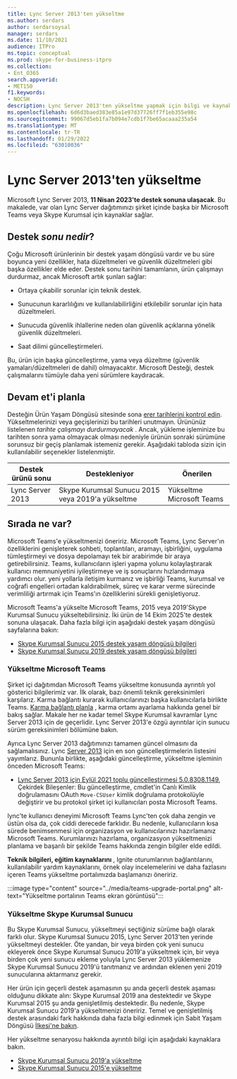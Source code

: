 ```yaml
---
title: Lync Server 2013'ten yükseltme
ms.author: serdars
author: serdarsoysal
manager: serdars
ms.date: 11/10/2021
audience: ITPro
ms.topic: conceptual
ms.prod: skype-for-business-itpro
ms.collection:
- Ent_O365
search.appverid:
- MET150
f1.keywords:
- NOCSH
description: Lync Server 2013'ten yükseltme yapmak için bilgi ve kaynaklar bulun. Destek 11 Nisan 2023'te sona erer.
ms.openlocfilehash: 6d6d3baed383e85a1e97d37726ff7f1eb355e98c
ms.sourcegitcommit: 99067d5eb1fa7b094e7cdb1f7be65acaaa235a54
ms.translationtype: MT
ms.contentlocale: tr-TR
ms.lasthandoff: 01/29/2022
ms.locfileid: "63010036"
---
```

# <a name="upgrading-from-lync-server-2013"></a>Lync Server 2013'ten yükseltme

Microsoft Lync Server 2013, **11 Nisan 2023'te destek sonuna ulaşacak**. Bu makalede, var olan Lync Server dağıtımınızı şirket içinde başka bir Microsoft Teams veya Skype Kurumsal için kaynaklar sağlar.

## <a name="what-is-end-of-support"></a>Destek *sonu nedir*?

Çoğu Microsoft ürünlerinin bir destek yaşam döngüsü vardır ve bu süre boyunca yeni özellikler, hata düzeltmeleri ve güvenlik düzeltmeleri gibi başka özellikler elde eder. Destek sonu tarihini tamamlanın, ürün çalışmayı durdurmaz, ancak Microsoft artık şunları sağlar:

- Ortaya çıkabilir sorunlar için teknik destek.

- Sunucunun kararlılığını ve kullanılabilirliğini etkilebilir sorunlar için hata düzeltmeleri.

- Sunucuda güvenlik ihlallerine neden olan güvenlik açıklarına yönelik güvenlik düzeltmeleri.

- Saat dilimi güncelleştirmeleri.

Bu, ürün için başka güncelleştirme, yama veya düzeltme (güvenlik yamaları/düzeltmeleri de dahil) olmayacaktır. Microsoft Desteği, destek çalışmalarını tümüyle daha yeni sürümlere kaydıracak.

## <a name="plan-ahead"></a>Devam et'i planla

Desteğin Ürün Yaşam Döngüsü sitesinde sona [erer tarihlerini kontrol edin](/lifecycle/products/lync-server-2013). Yükseltmelerinizi veya geçişlerinizi bu tarihleri unutmayın. Ürününüz listelenen *tarihte çalışmayı durdurmayacak* . Ancak, yükleme işleminize bu tarihten sonra yama olmayacak olması nedeniyle ürünün sonraki sürümüne sorunsuz bir geçiş planlamak istemeniz gerekir. Aşağıdaki tabloda sizin için kullanılabilir seçenekler listelenmiştir.

|Destek ürünü sonu|Destekleniyor|Önerilen|
|---|---|---|
|Lync Server 2013|Skype Kurumsal Sunucu 2015 veya 2019'a yükseltme|Yükseltme Microsoft Teams

## <a name="whats-next"></a>Sırada ne var?

Microsoft Teams'e yükseltmenizi öneririz. Microsoft Teams, Lync Server'ın özelliklerini genişleterek sohbeti, toplantıları, aramayı, işbirliğini, uygulama tümleştirmeyi ve dosya depolamayı tek bir arabirimde bir araya getirebilirsiniz. Teams, kullanıcıların işleri yapma yolunu kolaylaştırarak kullanıcı memnuniyetini iyileştirmeye ve iş sonuçlarını hızlandırmaya yardımcı olur. yeni yollarla iletişim kurmanız ve işbirliği Teams, kurumsal ve coğrafi engelleri ortadan kaldırabilmek, süreç ve karar verme sürecinde verimliliği artırmak için Teams'ın özelliklerini sürekli genişletiyoruz.

Microsoft Teams'a yükselte Microsoft Teams, 2015 veya 2019'Skype Kurumsal Sunucu yükseltebilirsiniz. İki ürün de 14 Ekim 2025'te destek sonuna ulaşacak. Daha fazla bilgi için aşağıdaki destek yaşam döngüsü sayfalarına bakın:

- [Skype Kurumsal Sunucu 2015 destek yaşam döngüsü bilgileri](/lifecycle/products/skype-for-business-server-2015)
- [Skype Kurumsal Sunucu 2019 destek yaşam döngüsü bilgileri](/lifecycle/products/skype-for-business-server-2019)

### <a name="upgrade-to-microsoft-teams"></a>Yükseltme Microsoft Teams

Şirket içi dağıtımdan Microsoft Teams yükseltme konusunda ayrıntılı yol gösterici bilgilerimiz var. İlk olarak, bazı önemli teknik gereksinimleri karşılarız. Karma bağlantı kurarak kullanıcılarınızı başka kullanıcılarla birlikte Teams. [Karma bağlantı planla](/SkypeForBusiness/hybrid/plan-hybrid-connectivity) , karma ortamı ayarlama hakkında genel bir bakış sağlar. Makale her ne kadar temel Skype Kurumsal kavramlar Lync Server 2013 için de geçerlidir. Lync Server [](/SkypeForBusiness/hybrid/plan-hybrid-connectivity#server-version-requirements) 2013'e özgü ayrıntılar için sunucu sürüm gereksinimleri bölümüne bakın.

Ayrıca Lync Server 2013 dağıtımınızı tamamen güncel olmasını da sağlamalısınız. Lync [Server 2013](https://support.microsoft.com/topic/updates-for-lync-server-2013-a2a042ac-79f0-2665-7453-0a541fb25164) için en son güncelleştirmelerin listesini yayımlarız. Bununla birlikte, aşağıdaki güncelleştirme, yükseltme işleminin önceden Microsoft Teams:

- [Lync Server 2013 için Eylül 2021 toplu güncelleştirmesi 5.0.8308.1149,](https://support.microsoft.com/topic/september-2021-cumulative-update-5-0-8308-1149-for-lync-server-2013-core-components-6755903a-fc9a-44d2-b835-2a6d01f14043) Çekirdek Bileşenler: Bu güncelleştirme, cmdlet'in Canlı Kimlik doğrulamasını OAuth `Move-CSUser` kimlik doğrulama protokolüyle değiştirir ve bu protokol şirket içi kullanıcıları posta Microsoft Teams.

lync'te kullanıcı deneyimi Microsoft Teams Lync'ten çok daha zengin ve üstün olsa da, çok ciddi derecede farklıdır. Bu nedenle, kullanıcıların kısa sürede benimsenmesi için organizasyon ve kullanıcılarınızı hazırlamanız Microsoft Teams. Kurumlarınızı hazırlama, organizasyon yükseltmenizi planlama ve başarılı bir şekilde Teams hakkında zengin bilgiler elde edildi.

**Teknik bilgileri, eğitim kaynaklarını [](/MicrosoftTeams/upgrade-skype-teams)**, Ignite oturumlarının bağlantılarını, kullanılabilir yardım kaynaklarını, örnek olay incelemelerini ve daha fazlasını içeren Teams yükseltme portalımızda başlamanızı öneririz.

:::image type="content" source="../media/teams-upgrade-portal.png" alt-text="Yükseltme portalının Teams ekran görüntüsü":::

### <a name="upgrade-to-skype-for-business-server"></a>Yükseltme Skype Kurumsal Sunucu

Bu Skype Kurumsal Sunucu, yükseltmeyi seçtiğiniz sürüme bağlı olarak farklı olur. Skype Kurumsal Sunucu 2015, Lync Server 2013'ten yerinde yükseltmeyi destekler. Öte yandan, bir veya birden çok yeni sunucu ekleyerek önce Skype Kurumsal Sunucu 2019'a yükseltmek için, bir veya birden çok yeni sunucu ekleme yoluyla Lync Server 2013 yüklemenize Skype Kurumsal Sunucu 2019'ü tanıtmanız ve ardından eklenen yeni 2019 sunucularına aktarmanız gerekir.

Her ürün için geçerli destek aşamasının şu anda geçerli destek aşaması olduğunu dikkate alın: Skype Kurumsal 2019 ana destektedir ve Skype Kurumsal 2015 şu anda genişletilmiş destektedir.  Bu nedenle, Skype Kurumsal Sunucu 2019'a yükseltmenizi öneririz. Temel ve genişletilmiş destek arasındaki fark hakkında daha fazla bilgi edinmek için Sabit Yaşam Döngüsü [İlkesi'ne bakın](/lifecycle/policies/fixed).

Her yükseltme senaryosu hakkında ayrıntılı bilgi için aşağıdaki kaynaklara bakın.

- [Skype Kurumsal Sunucu 2019'a yükseltme](/skypeforbusiness/migration/migration-to-skype-for-business-server-2019)
- [Skype Kurumsal Sunucu 2015'e yükseltme](/skypeforbusiness/deploy/upgrade-to-skype-for-business-server)
